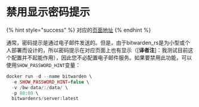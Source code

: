 # 禁用显示密码提示

{% hint style="success" %}
对应的[页面地址](https://github.com/dani-garcia/bitwarden_rs/wiki/Password-hint-display)
{% endhint %}

通常，密码提示是通过电子邮件发送的。但是，由于bitwarden\_rs是为小型或个人部署而设计的，所以密码提示在对应页面上也有显示（\[**译者注**\]：我测试目前这个配置并不起能作用），因此您不必配置电子邮件服务。如果要禁用此功能，可以使用`SHOW_PASSWORD_HINT`变量：

```php
docker run -d --name bitwarden \
  -e SHOW_PASSWORD_HINT=false \
  -v /bw-data/:/data/ \
  -p 80:80 \
  bitwardenrs/server:latest
```

